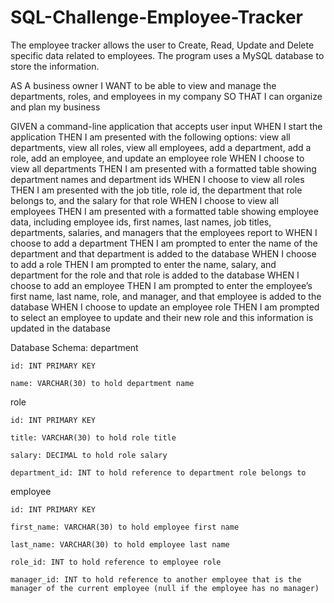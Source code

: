# SQL-Challenge-Employee-Tracker
The employee tracker allows the user to Create, Read, Update and Delete specific data related to employees. The program uses a MySQL database to store the information. 


AS A business owner
I WANT to be able to view and manage the departments, roles, and employees in my company
SO THAT I can organize and plan my business

GIVEN a command-line application that accepts user input
WHEN I start the application
THEN I am presented with the following options: view all departments, view all roles, view all employees, add a department, add a role, add an employee, and update an employee role
WHEN I choose to view all departments
THEN I am presented with a formatted table showing department names and department ids
WHEN I choose to view all roles
THEN I am presented with the job title, role id, the department that role belongs to, and the salary for that role
WHEN I choose to view all employees
THEN I am presented with a formatted table showing employee data, including employee ids, first names, last names, job titles, departments, salaries, and managers that the employees report to
WHEN I choose to add a department
THEN I am prompted to enter the name of the department and that department is added to the database
WHEN I choose to add a role
THEN I am prompted to enter the name, salary, and department for the role and that role is added to the database
WHEN I choose to add an employee
THEN I am prompted to enter the employee’s first name, last name, role, and manager, and that employee is added to the database
WHEN I choose to update an employee role
THEN I am prompted to select an employee to update and their new role and this information is updated in the database


Database Schema:
department

    id: INT PRIMARY KEY

    name: VARCHAR(30) to hold department name

role

    id: INT PRIMARY KEY

    title: VARCHAR(30) to hold role title

    salary: DECIMAL to hold role salary

    department_id: INT to hold reference to department role belongs to

employee

    id: INT PRIMARY KEY

    first_name: VARCHAR(30) to hold employee first name

    last_name: VARCHAR(30) to hold employee last name

    role_id: INT to hold reference to employee role

    manager_id: INT to hold reference to another employee that is the manager of the current employee (null if the employee has no manager)



